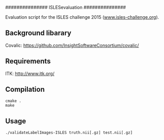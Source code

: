 ###############
ISLESevaluation
###############

Evaluation script for the ISLES challenge 2015 (www.isles-challenge.org).

Background libarary
-------------------
Covalic: https://github.com/InsightSoftwareConsortium/covalic/

Requirements
------------
ITK: http://www.itk.org/

Compilation
-----------
```
cmake .
make
```

Usage
-----
```
./validateLabelImages-ISLES truth.nii[.gz] test.nii[.gz]
```
